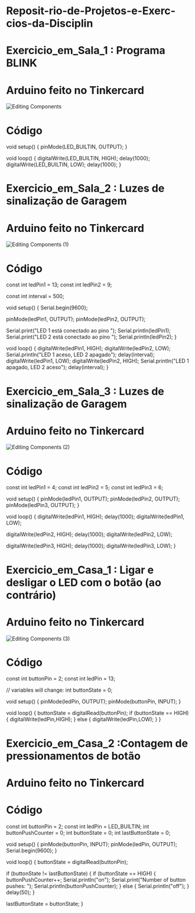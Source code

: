 # Reposit-rio-de-Projetos-e-Exerc-cios-da-Disciplin


# Exercicio_em_Sala_1 : Programa BLINK

# Arduino feito no Tinkercard

![Editing Components](https://github.com/user-attachments/assets/88dcb5d4-65ef-4320-a103-3dbb5c528b6d)

# Código
void setup() {
pinMode(LED_BUILTIN, OUTPUT);
}

void loop() {
digitalWrite(LED_BUILTIN, HIGH);
delay(1000);
digitalWrite(LED_BUILTIN, LOW);
delay(1000);
}

# Exercicio_em_Sala_2 : Luzes de sinalização de Garagem

# Arduino feito no Tinkercard

![Editing Components (1)](https://github.com/user-attachments/assets/84e73e50-2e80-4ef0-bfe6-23a2306c3dea)

# Código

const int ledPin1 = 13;
const int ledPin2 = 9;

const int interval = 500;

void setup() {
Serial.begin(9600);

pinMode(ledPin1, OUTPUT);
pinMode(ledPin2, OUTPUT);

Serial.print("LED 1 está conectado ao pino ");
Serial.println(ledPin1);
Serial.print("LED 2 está conectado ao pino ");
Serial.println(ledPin2);
}

void loop() {
       digitalWrite(ledPin1, HIGH); 
       digitalWrite(ledPin2, LOW);
        Serial.println("LED 1 aceso, LED 2 apagado");
       delay(interval);
       digitalWrite(ledPin1, LOW);
       digitalWrite(ledPin2, HIGH);
       Serial.println("LED 1 apagado, LED 2 aceso");
       delay(interval);
  }

# Exercicio_em_Sala_3 : Luzes de sinalização de Garagem

# Arduino feito no Tinkercard
![Editing Components (2)](https://github.com/user-attachments/assets/b25494d1-c90b-43ad-99ef-c5226afdf348)


# Código

const int ledPin1 = 4;
const int ledPin2 = 5;
const int ledPin3 = 6;

void setup() {
pinMode(ledPin1, OUTPUT);
pinMode(ledPin2, OUTPUT);
pinMode(ledPin3, OUTPUT);
}

void loop() {
digitalWrite(ledPin1, HIGH);
delay(1000);
digitalWrite(ledPin1, LOW);

digitalWrite(ledPin2, HIGH);
delay(1000);
digitalWrite(ledPin2, LOW);

digitalWrite(ledPin3, HIGH);
delay(1000);
digitalWrite(ledPin3, LOW);
}

# Exercicio_em_Casa_1 : Ligar e desligar o LED com o botão (ao contrário)


# Arduino feito no Tinkercard 

![Editing Components (3)](https://github.com/user-attachments/assets/b570be43-491a-4eb8-8e1a-3634712707d8)




# Código
const int buttonPin = 2;
const int ledPin = 13;


// variables will change:
int buttonState = 0;


void setup() {
  pinMode(ledPin, OUTPUT);
  pinMode(buttonPin, INPUT);
}


void loop() {
  buttonState = digitalRead(buttonPin);
  if (buttonState == HIGH) {
    digitalWrite(ledPin,HIGH);
  } else {
    digitalWrite(ledPin,LOW);
  }
}

# Exercicio_em_Casa_2 :Contagem de pressionamentos de botão

# Arduino feito no Tinkercard




# Código
const int buttonPin = 2;
const int ledPin = LED_BUILTIN;
int buttonPushCounter = 0;
int buttonState = 0;
int lastButtonState = 0;

void setup() {
  pinMode(buttonPin, INPUT);
  pinMode(ledPin, OUTPUT);
  Serial.begin(9600);
}

void loop() {
  buttonState = digitalRead(buttonPin);

  if (buttonState != lastButtonState) {
    if (buttonState == HIGH) {
      buttonPushCounter++;
      Serial.println("on");
      Serial.print("Number of button pushes: ");
      Serial.println(buttonPushCounter);
    } else {
      Serial.println("off");
    }
    delay(50);
  }

  lastButtonState = buttonState;
}

